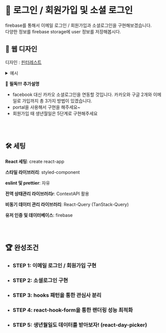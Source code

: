 # 📂 로그인 / 회원가입 및 소셜 로그인

firebase를 통해서 이메일 로그인 / 회원가입과 소셜로그인을 구현해보겠습니다.
<br>다양한 정보를 firebase storage에 user 정보를 저장해봅시다.

## 🗾 웹 디자인

디자인 : [핀터레스트](https://www.pinterest.co.kr/ideas/)

<details>
	<summary>예시</summary>
<img width="1483" alt="스크린샷 2024-02-15 오후 11 36 24" src="https://github.com/kangsinbeom/fastcampus/assets/83047601/d7ee6581-8b21-484f-bf93-c13bd4b8823e">
</details>

🎉 **필독!!! 추가설명**

- facebook 대신 카카오 소셜로그인을 연동할 것입니다. 카카오와 구글 2개와 이메일로 가입까지 총 3가지 방법이 있겠습니다.
- portal을 사용해서 구현을 해주세요~
- 회원가입 때 생년월일은 5단계로 구현해주세요

<br>
<br>

## 🛠️ 세팅

**React 세팅**: create react-app

**스타일 라이브러리**: styled-component

**eslint 및 prettier**: 자유

**전역 상태관리 라이브러리r**: ContextAPI 활용

**비동기 데이터 관리 라이브러리**: React-Query (TanStack-Query)

**유저 인증 및 데이터베이스**: firebase

<br>
<br>

## 🏆 완성조건

- ### STEP 1: 이메일 로그인 / 회원가입 구현
- ### STEP 2: 소셜로그인 구현
- ### STEP 3: hooks 패턴을 통한 관심사 분리
- ### STEP 4: react-hook-form을 통한 랜더링 성능 최적화
- ### STEP 5: 생년월일도 데이터를 받아보자! (react-day-picker)
